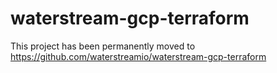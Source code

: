 # waterstream-gcp-terraform
This project has been permanently moved to https://github.com/waterstreamio/waterstream-gcp-terraform
